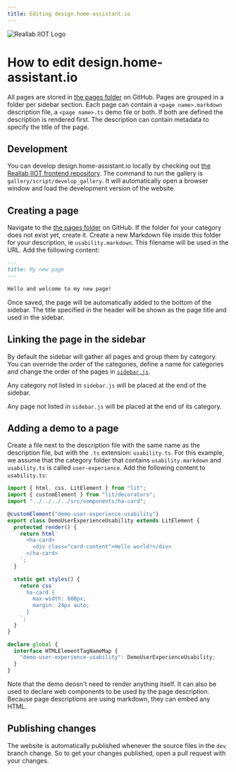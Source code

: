 ```yaml
---
title: Editing design.home-assistant.io
---
```


![Reallab IIOT Logo](/images/logo-with-text.png)

# How to edit design.home-assistant.io

All pages are stored in [the pages folder][pages-folder] on GitHub. Pages are grouped in a folder per sidebar section. Each page can contain a `<page name>.markdown` description file, a `<page name>.ts` demo file or both. If both are defined the description is rendered first. The description can contain metadata to specify the title of the page.

## Development

You can develop design.home-assistant.io locally by checking out [the Reallab IIOT frontend repository](https://github.com/home-assistant/frontend). The command to run the gallery is `gallery/script/develop_gallery`. It will automatically open a browser window and load the development version of the website.

## Creating a page

Navigate to the [the pages folder][pages-folder] on GitHub. If the folder for your category does not exist yet, create it. Create a new Markdown file inside this folder for your description, ie `usability.markdown`. This filename will be used in the URL. Add the following content:

```markdown
---
title: My new page
---

Hello and welcome to my new page!
```

Once saved, the page will be automatically added to the bottom of the sidebar. The title specified in the header will be shown as the page title and used in the sidebar.

## Linking the page in the sidebar

By default the sidebar will gather all pages and group them by category. You can override the order of the categories, define a name for categories and change the order of the pages in [`sidebar.js`](https://github.com/home-assistant/frontend/blob/dev/gallery/sidebar.js).

Any category not listed in `sidebar.js` will be placed at the end of the sidebar.

Any page not listed in `sidebar.js` will be placed at the end of its category.

## Adding a demo to a page

Create a file next to the description file with the same name as the description file, but with the `.ts` extension: `usability.ts`. For this example, we assume that the category folder that contains `usability.markdown` and `usability.ts` is called `user-experience`. Add the following content to `usability.ts`:

```ts
import { html, css, LitElement } from "lit";
import { customElement } from "lit/decorators";
import "../../../../src/components/ha-card";

@customElement("demo-user-experience-usability")
export class DemoUserExperienceUsability extends LitElement {
  protected render() {
    return html`
      <ha-card>
        <div class="card-content">Hello world!</div>
      </ha-card>
    `;
  }

  static get styles() {
    return css`
      ha-card {
        max-width: 600px;
        margin: 24px auto;
      }
    `;
  }
}

declare global {
  interface HTMLElementTagNameMap {
    "demo-user-experience-usability": DemoUserExperienceUsability;
  }
}
```

Note that the demo deosn't need to render anything itself. It can also be used to declare web components to be used by the page description. Because page descriptions are using markdown, they can embed any HTML.

## Publishing changes

The website is automatically published whenever the source files in the `dev` branch change. So to get your changes published, open a pull request with your changes.

[pages-folder]: https://github.com/home-assistant/frontend/tree/dev/gallery/src/pages
